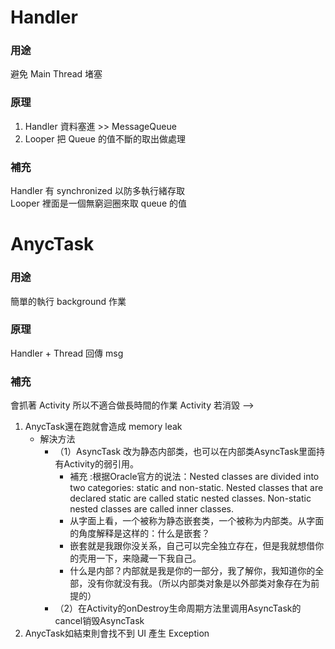 # Handler  
### 用途
避免 Main Thread 堵塞  
  
### 原理
1. Handler 資料塞進  >>  MessageQueue  
2. Looper 把 Queue 的值不斷的取出做處理  
  
### 補充
Handler 有 synchronized 以防多執行緒存取  
Looper 裡面是一個無窮迴圈來取 queue 的值
  
# AnycTask   
### 用途
簡單的執行 background 作業  

### 原理
Handler + Thread 回傳 msg 

### 補充
會抓著 Activity 所以不適合做長時間的作業
Activity 若消毀 --> 
1.  AnycTask還在跑就會造成 memory leak 
    - 解決方法  
        - （1）AsyncTask 改为静态内部类，也可以在内部类AsyncTask里面持有Activity的弱引用。
            * 補充 :根据Oracle官方的说法：Nested classes are divided into two categories: static and non-static. Nested classes that are declared static are called static nested                   classes. Non-static nested classes are called inner classes.  
            * 从字面上看，一个被称为静态嵌套类，一个被称为内部类。从字面的角度解释是这样的：什么是嵌套？
            * 嵌套就是我跟你没关系，自己可以完全独立存在，但是我就想借你的壳用一下，来隐藏一下我自己。
            * 什么是内部？内部就是我是你的一部分，我了解你，我知道你的全部，没有你就没有我。（所以内部类对象是以外部类对象存在为前提的）
        - （2）在Activity的onDestroy生命周期方法里调用AsyncTask的cancel销毁AsyncTask
2.  AnycTask如結束則會找不到 UI 產生 Exception
